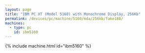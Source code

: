 ```yaml
---
layout: page
title: "IBM PC XT (Model 5160) with Monochrome Display, 256Kb"
permalink: /devices/pc/machine/5160/mda/256kb/fake188/
machines:
  - type: pc
    id: ibm5160
---
```


{% include machine.html id="ibm5160" %}
